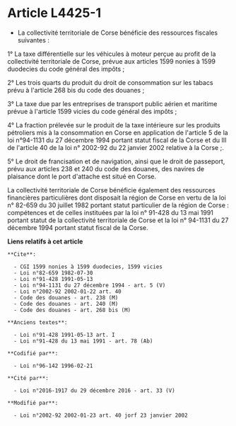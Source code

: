 # Article L4425-1

- La collectivité territoriale de Corse bénéficie des ressources fiscales suivantes :

1° La taxe différentielle sur les véhicules à moteur perçue au profit de la collectivité territoriale de Corse, prévue aux
articles 1599 nonies à 1599 duodecies du code général des impôts ;

2° Les trois quarts du produit du droit de consommation sur les tabacs prévu à l'article 268 bis du code des douanes ;

3° La taxe due par les entreprises de transport public aérien et maritime prévue à l'article 1599 vicies du code général des
impôts ;

4° La fraction prélevée sur le produit de la taxe intérieure sur les produits pétroliers mis à la consommation en Corse en
application de l'article 5 de la loi n°94-1131 du 27 décembre 1994 portant statut fiscal de la Corse et du III de l'article
40 de la loi n° 2002-92 du 22 janvier 2002 relative à la Corse ;.

5° Le droit de francisation et de navigation, ainsi que le droit de passeport, prévu aux articles 238 et 240 du code des
douanes, des navires de plaisance dont le port d'attache est situé en Corse.

La collectivité territoriale de Corse bénéficie également des ressources financières particulières dont disposait la région
de Corse en vertu de la loi n° 82-659 du 30 juillet 1982 portant statut particulier de la région de Corse : compétences et de
celles instituées par la loi n° 91-428 du 13 mai 1991 portant statut de la collectivité territoriale de Corse et la loi n°
94-1131 du 27 décembre 1994 portant statut fiscal de la Corse.

**Liens relatifs à cet article**

	**Cite**:

	  - CGI 1599 nonies à 1599 duodecies, 1599 vicies
	  - Loi n°82-659 1982-07-30
	  - Loi n°91-428 1991-05-13
	  - Loi n°94-1131 du 27 décembre 1994 - art. 5 (V)
	  - Loi n°2002-92 2002-01-22 art. 40
	  - Code des douanes - art. 238 (M)
	  - Code des douanes - art. 240 (M)
	  - Code des douanes - art. 268 bis (M)

	**Anciens textes**:

	  - Loi n°91-428 1991-05-13 art. I
	  - Loi n°91-428 du 13 mai 1991 - art. 78 (Ab)

	**Codifié par**:

	  - Loi n°96-142 1996-02-21

	**Cité par**:

	  - Loi n°2016-1917 du 29 décembre 2016 - art. 33 (V)

	**Modifié par**:

	  - Loi n°2002-92 2002-01-23 art. 40 jorf 23 janvier 2002
